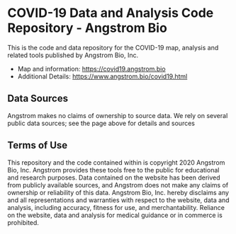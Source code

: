 # COVID-19 Data and Analysis Code Repository - Angstrom Bio

This is the code and data repository for the COVID-19 map, analysis and related tools
published by Angstrom Bio, Inc.  

* Map and information: https://covid19.angstrom.bio
* Additional Details: https://www.angstrom.bio/covid19.html

## Data Sources
Angstrom makes no claims of ownership to source data.  We rely on several public data sources; see the page above for details and sources

## Terms of Use
This repository and the code contained within is copyright 2020 Angstrom Bio, Inc.  Angstrom
provides these tools free to the public for educational and research purposes.  Data contained 
on the website has been derived from publicly available sources, and Angstrom does not make
any claims of ownership or reliability of this data.  Angstrom Bio, Inc. hereby disclaims any
and all representations and warranties with respect to the website, data and analysis, including accuracy, fitness for use, 
and merchantability.  Reliance on the website, data and analysis for medical guidance or in
commerce is prohibited.